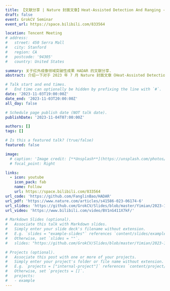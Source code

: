 ```yaml
---
title: 【文献分享 | Nature 封面文章】Heat-Assisted Detection And Ranging - Part I
draft: false
event: GrokCV Seminar
event_url: https://space.bilibili.com/833564

location: Tencent Meeting
# address:
#   street: 450 Serra Mall
#   city: Stanford
#   region: CA
#   postcode: '94305'
#   country: United States

summary: 关于红外成像领域突破性成果 HADAR 的文献分享.
abstract: 介绍一下对于 2023 年 7 月 Nature 封面文章《Heat-Assisted Detection And Ranging》的粗浅理解，上传视频主要包括以下内容：(1) Amazing Breakthrough：介绍下 HADAR 取得了怎样的突破；(2) Thermal Infrared Signal Model：介绍下为何现在的红外图像都是没有颜色、少 / 没有纹理的；(3) Research Goals and Challenges：HADAR 所要实现的目标及其理论挑战；(4) Methods：HADAR 是如何实现该目标的。由于个人水平有限，所以只介绍论文内容目前看了的一部分，所以还只是 Part I。

# Talk start and end times.
#   End time can optionally be hidden by prefixing the line with `#`.
date: '2023-11-03T19:00:00Z'
date_end: '2023-11-03T20:00:00Z'
all_day: false

# Schedule page publish date (NOT talk date).
publishDate: '2023-11-04T07:00:00Z'

authors: []
tags: []

# Is this a featured talk? (true/false)
featured: false

image:
  # caption: 'Image credit: [**Unsplash**](https://unsplash.com/photos/bzdhc5b3Bxs)'
  # focal_point: Right

links:
  - icon: youtube
    icon_pack: fab
    name: Follow
    url: https://space.bilibili.com/833564
url_code: 'https://github.com/FanglinBao/HADAR'
url_pdf: 'https://www.nature.com/articles/s41586-023-06174-6'
url_slides: 'https://github.com/GrokCV/Slides/blob/master/Yimian/2023-11-03-HADAR-Slides.pdf'
url_video: 'https://www.bilibili.com/video/BV1nG411X7kF/'

# Markdown Slides (optional).
#   Associate this talk with Markdown slides.
#   Simply enter your slide deck's filename without extension.
#   E.g. `slides = "example-slides"` references `content/slides/example-slides.md`.
#   Otherwise, set `slides = ""`.
#   slides: "https://github.com/GrokCV/Slides/blob/master/Yimian/2023-11-03-HADAR-Slides.pdf"

# Projects (optional).
#   Associate this post with one or more of your projects.
#   Simply enter your project's folder or file name without extension.
#   E.g. `projects = ["internal-project"]` references `content/project/deep-learning/index.md`.
#   Otherwise, set `projects = []`.
#   projects:
#   - example
---
```


